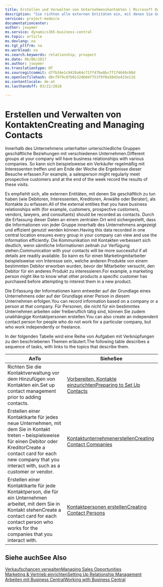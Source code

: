 ```yaml
---
title: Erstellen und Verwalten von Unternehmenskontakten | Microsoft Docs
description: "Sie richten alle externen Entitäten ein, mit denen Sie Geschäftsbeziehungen haben (wie Debitoren, Interessenten, Kreditoren und Berater)."
services: project-madeira
documentationcenter: 
author: jswymer
ms.service: dynamics365-business-central
ms.topic: article
ms.devlang: na
ms.tgt_pltfrm: na
ms.workload: na
ms.search.keywords: relationship, prospect
ms.date: 06/06/2017
ms.author: jswymer
ms.translationtype: HT
ms.sourcegitcommit: d7fb34e1c9428a64c71ff47be8bcff174649c00d
ms.openlocfilehash: d8cf979c87b01324b04f753f9f0a58d3e433e116
ms.contentlocale: de-at
ms.lasthandoff: 03/22/2018

---
```

# <a name="creating-and-managing-contacts"></a><span data-ttu-id="2e2b4-103">Erstellen und Verwalten von Kontakten</span><span class="sxs-lookup"><span data-stu-id="2e2b4-103">Creating and Managing Contacts</span></span>
<span data-ttu-id="2e2b4-104">Innerhalb des Unternehmens unterhalten unterschiedliche Gruppen geschäftliche Beziehungen mit verschiedenen Unternehmen.</span><span class="sxs-lookup"><span data-stu-id="2e2b4-104">Different groups at your company will have business relationships with various companies.</span></span> <span data-ttu-id="2e2b4-105">So kann sich beispielsweise ein Verkäufer regelmäßig mit Interessenten treffen und am Ende der Woche die Ergebnisse dieser Besuche erfassen.</span><span class="sxs-lookup"><span data-stu-id="2e2b4-105">For example, a salesperson might regularly meet prospective customers and at the end of the week record the results of these visits.</span></span>

<span data-ttu-id="2e2b4-106">Es empfiehlt sich, alle externen Entitäten, mit denen Sie geschäftlich zu tun haben (wie Debitoren, Interessenten, Kreditoren, Anwälte oder Berater), als Kontakte zu erfassen.</span><span class="sxs-lookup"><span data-stu-id="2e2b4-106">All of the external entities that you have business relationships with (for example, customers, prospective customers, vendors, lawyers, and consultants) should be recorded as contacts.</span></span> <span data-ttu-id="2e2b4-107">Durch die Erfassung dieser Daten an einem zentralen Ort wird sichergestellt, dass die Informationen von jeder Gruppe innerhalb des Unternehmens angezeigt und effizient genutzt werden können.</span><span class="sxs-lookup"><span data-stu-id="2e2b4-107">Having this data recorded in one central location ensures every group in your company can view and use the information efficiently.</span></span> <span data-ttu-id="2e2b4-108">Die Kommunikation mit Kontakten verbessert sich deutlich, wenn sämtliche Informationen zeitnah zur Verfügung stehen.</span><span class="sxs-lookup"><span data-stu-id="2e2b4-108">Communication with your contacts will be more successful if all details are readily available.</span></span> <span data-ttu-id="2e2b4-109">So kann es für einen Marketingmitarbeiter beispielsweise von Interesse sein, welche anderen Produkte von einem bestimmten Debitor erworben wurden, bevor der Mitarbeiter versucht, den Debitor für ein anderes Produkt zu interessieren.</span><span class="sxs-lookup"><span data-stu-id="2e2b4-109">For example, a marketing person might like to know what other products a specific customer has purchased before attempting to interest them in a new product.</span></span>

<span data-ttu-id="2e2b4-110">Die Erfassung der Informationen kann entweder auf der Grundlage eines Unternehmens oder auf der Grundlage einer Person in diesem Unternehmen erfolgen.</span><span class="sxs-lookup"><span data-stu-id="2e2b4-110">You can record information based on a company or a person at that company.</span></span> <span data-ttu-id="2e2b4-111">Für Personen, die nicht für ein bestimmtes Unternehmen arbeiten oder freiberuflich tätig sind, können Sie zudem unabhängige Kontaktpersonen erstellen.</span><span class="sxs-lookup"><span data-stu-id="2e2b4-111">You can also create an independent contact person for people who do not work for a particular company, but who work independently or freelance.</span></span>

<span data-ttu-id="2e2b4-112">In der folgenden Tabelle wird eine Reihe von Aufgaben mit Verknüpfungen zu den beschriebenen Themen erläutert.</span><span class="sxs-lookup"><span data-stu-id="2e2b4-112">The following table describes a sequence of tasks, with links to the topics that describe them.</span></span>

| <span data-ttu-id="2e2b4-113">An</span><span class="sxs-lookup"><span data-stu-id="2e2b4-113">To</span></span> | <span data-ttu-id="2e2b4-114">Siehe</span><span class="sxs-lookup"><span data-stu-id="2e2b4-114">See</span></span> |
| --- | --- |
| <span data-ttu-id="2e2b4-115">Richten Sie die Kontaktverwaltung vor dem Hinzufügen von Kontakten ein.</span><span class="sxs-lookup"><span data-stu-id="2e2b4-115">Set up contact management prior to adding contacts.</span></span> |[<span data-ttu-id="2e2b4-116">Vorbereiten, Kontakte einzurichten</span><span class="sxs-lookup"><span data-stu-id="2e2b4-116">Preparing to Set Up Contacts</span></span>](marketing-setup-contacts.md) |
| <span data-ttu-id="2e2b4-117">Erstellen einer Kontaktkarte für jedes neue Unternehmen, mit dem Sie in Kontakt treten – beispielsweise für einen Debitor oder Kreditor</span><span class="sxs-lookup"><span data-stu-id="2e2b4-117">Create a contact card for each new company that you interact with, such as a customer or vendor.</span></span> |[<span data-ttu-id="2e2b4-118">Kontaktunternehmenerstellen</span><span class="sxs-lookup"><span data-stu-id="2e2b4-118">Creating Contact Companies</span></span>](marketing-create-contact-companies.md) |
| <span data-ttu-id="2e2b4-119">Erstellen einer Kontaktkarte für jede Kontaktperson, die für ein Unternehmen arbeitet, mit dem Sie in Kontakt stehen</span><span class="sxs-lookup"><span data-stu-id="2e2b4-119">Create a contact card for each contact person who works for the companies that you interact with.</span></span> |[<span data-ttu-id="2e2b4-120">Kontaktpersonen erstellen</span><span class="sxs-lookup"><span data-stu-id="2e2b4-120">Creating Contact Persons</span></span>](marketing-create-contact-persons.md) |

## <a name="see-also"></a><span data-ttu-id="2e2b4-121">Siehe auch</span><span class="sxs-lookup"><span data-stu-id="2e2b4-121">See Also</span></span>
[<span data-ttu-id="2e2b4-122">Verkaufschancen verwalten</span><span class="sxs-lookup"><span data-stu-id="2e2b4-122">Managing Sales Opportunities</span></span>](marketing-manage-sales-opportunities.md)  
[<span data-ttu-id="2e2b4-123">Marketing & Vertrieb einrichten</span><span class="sxs-lookup"><span data-stu-id="2e2b4-123">Setting Up Relationship Management</span></span>](marketing-setup-marketing.md)  
[<span data-ttu-id="2e2b4-124">Arbeiten mit  Business Central</span><span class="sxs-lookup"><span data-stu-id="2e2b4-124">Working with Business Central</span></span>](ui-work-product.md)  


